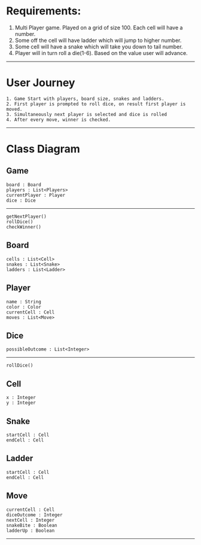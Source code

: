 # Requirements:

1. Multi Player game. Played on a grid of size 100. Each cell will have a number.
2. Some off the cell will have ladder which will jump to higher number.
3. Some cell will have a snake which will take you down to tail number.
4. Player will in turn roll a die(1-6). Based on the value user will advance.

---
# User Journey
    1. Game Start with players, board size, snakes and ladders.
    2. First player is prompted to roll dice, on result first player is moved.
    3. Simultaneously next player is selected and dice is rolled
    4. After every move, winner is checked.
---
# Class Diagram
## Game
    board : Board
    players : List<Players>
    currentPlayer : Player
    dice : Dice
---
    getNextPlayer() 
    rollDice()
    checkWinner()

## Board
    cells : List<Cell>
    snakes : List<Snake>
    ladders : List<Ladder>

## Player
    name : String
    color : Color
    currentCell : Cell
    moves : List<Move>

## Dice 
    possibleOutcome : List<Integer>
---
    rollDice()

## Cell
    x : Integer
    y : Integer

## Snake
    startCell : Cell
    endCell : Cell

## Ladder
    startCell : Cell
    endCell : Cell

## Move
    currentCell : Cell
    diceOutcome : Integer
    nextCell : Integer 
    snakeBite : Boolean
    ladderUp : Boolean

---



    
    
    

